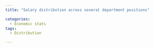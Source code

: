 ```yaml
---
title: "Salary distribution across several department positions"

categories:
  - Economic stats 
tags:
  - Distribution

---
```

